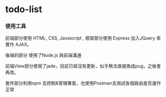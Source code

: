 # todo-list

### 使用工具 
前端部分使用 HTML, CSS, Javascript , 框架部分使用 Express
加入JQuery 來實作 AJAX。  

後端的部分 使用了Node.js 與前端溝通  

前端View部分使用了jade，目前已經沒有更新，似乎無法直接換成pug，之後會再改。  

套件部分利用npm 去控制&管理專案，也使用Postman去測試各個路由是否運作正常